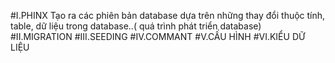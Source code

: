#I.PHINX
Tạo ra các phiên bản  database dựa trên những thay đổi  thuộc tính, table, dữ liệu trong database..( quá trình phát triển database)
#II.MIGRATION
#III.SEEDING
#IV.COMMANT
#V.CẤU HÌNH
#VI.KIỂU DỮ LIỆU
